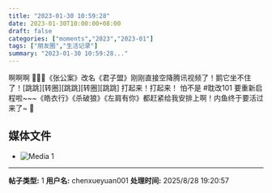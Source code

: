 ```yaml
---
title: "2023-01-30 10:59:28"
date: 2023-01-30T10:00:00+08:00
draft: false
categories: ["moments","2023","2023-01"]
tags: ["朋友圈","生活记录"]
summary: "2023-01-30 10:59:28..."
---
```


啊啊啊 🎉🙏😍
​《张公案》改名《君子盟》刚刚直接空降腾讯视频了！鹅它坐不住了！[跳跳][转圈][跳跳][转圈][跳跳]  打起来！打起来！
怕不是 #​耽改101 要重新启程啦~~~
​《皓衣行》《杀破狼》《左肩有你》都赶紧给我安排上啊！内鱼终于要活过来了~ 🤣

## 媒体文件

- ![Media 1](/Moments/photos/2023-01-30/202301301059280.jpg)

---

**帖子类型:** 1
**用户名:** chenxueyuan001
**处理时间:** 2025/8/28 19:20:57